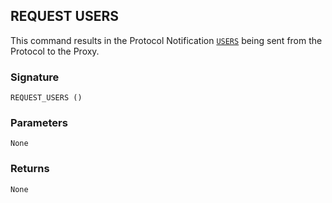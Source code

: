 ## REQUEST USERS

This command results in the Protocol Notification [`USERS`][1] being sent from the Protocol to the Proxy.


### Signature

`REQUEST_USERS ()`


### Parameters

`None`


### Returns

`None`

[1]:	https://snap-one.github.io/docs-driverworks-proxyprotocol/#users